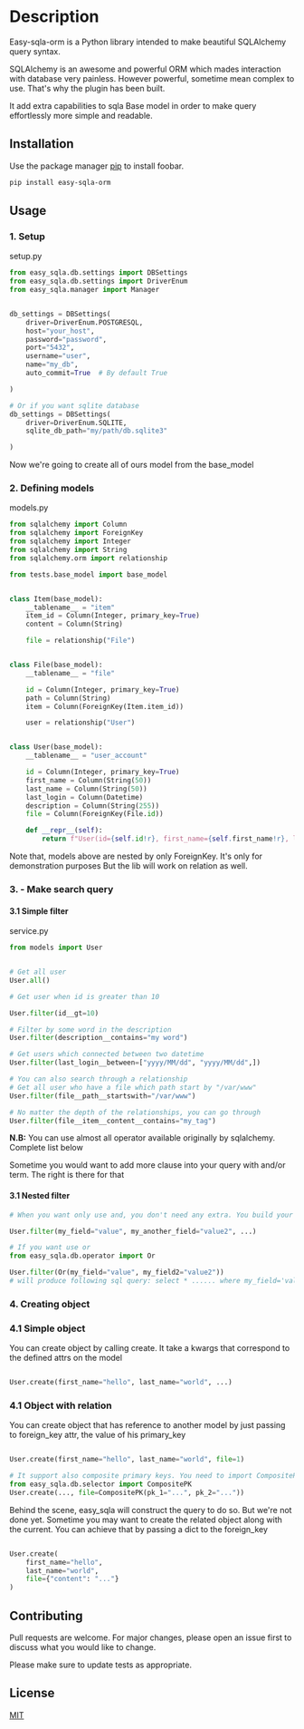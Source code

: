# Description

Easy-sqla-orm is a Python library intended to make beautiful SQLAlchemy query syntax.

SQLAlchemy is an awesome and powerful ORM which mades interaction with database very painless. However powerful, sometime mean complex to use.
That's why the plugin has been built.

It add extra capabilities to sqla Base model in order to make query effortlessly more simple and readable.


## Installation

Use the package manager [pip](https://pip.pypa.io/en/stable/) to install foobar.

```bash
pip install easy-sqla-orm
```

## Usage
### 1. Setup 

setup.py
```python
from easy_sqla.db.settings import DBSettings
from easy_sqla.db.settings import DriverEnum
from easy_sqla.manager import Manager


db_settings = DBSettings(
    driver=DriverEnum.POSTGRESQL,
    host="your_host",
    password="password",
    port="5432",
    username="user",
    name="my_db",
    auto_commit=True  # By default True

)

# Or if you want sqlite database
db_settings = DBSettings(
    driver=DriverEnum.SQLITE,
    sqlite_db_path="my/path/db.sqlite3"

)

```

Now we're going to create all of ours model from the base_model

### 2. Defining models 
models.py
```python
from sqlalchemy import Column
from sqlalchemy import ForeignKey
from sqlalchemy import Integer
from sqlalchemy import String
from sqlalchemy.orm import relationship

from tests.base_model import base_model


class Item(base_model):
    __tablename__ = "item"
    item_id = Column(Integer, primary_key=True)
    content = Column(String)

    file = relationship("File")


class File(base_model):
    __tablename__ = "file"

    id = Column(Integer, primary_key=True)
    path = Column(String)
    item = Column(ForeignKey(Item.item_id))

    user = relationship("User")


class User(base_model):
    __tablename__ = "user_account"

    id = Column(Integer, primary_key=True)
    first_name = Column(String(50))
    last_name = Column(String(50))
    last_login = Column(Datetime)
    description = Column(String(255))
    file = Column(ForeignKey(File.id))

    def __repr__(self):
        return f"User(id={self.id!r}, first_name={self.first_name!r}, last_name={self.last_name!r})"

```
Note that, models above are nested by only ForeignKey. It's only for demonstration purposes
But the lib will work on relation as well.

### 3. - Make search query
#### 3.1 Simple filter
service.py
```python
from models import User


# Get all user
User.all()

# Get user when id is greater than 10

User.filter(id__gt=10)

# Filter by some word in the description
User.filter(description__contains="my word")

# Get users which connected between two datetime
User.filter(last_login__between=["yyyy/MM/dd", "yyyy/MM/dd",])

# You can also search through a relationship 
# Get all user who have a file which path start by "/var/www"
User.filter(file__path__startswith="/var/www")

# No matter the depth of the relationships, you can go through
User.filter(file__item__content__contains="my_tag")

```
**N.B:** You can use almost all operator available originally by sqlalchemy. Complete list below

Sometime you would want to add more clause into your query with and/or term. The right is there for that

#### 3.1  Nested filter
```python
# When you want only use and, you don't need any extra. You build your query in kwargs

User.filter(my_field="value", my_another_field="value2", ...)

# If you want use or
from easy_sqla.db.operator import Or

User.filter(Or(my_field="value", my_field2="value2"))
# will produce following sql query: select * ...... where my_field='value' or my_field2='value2'

```

### 4. Creating object 
### 4.1 Simple object
You can create object by calling create. It take a kwargs that correspond to the defined attrs on the model

```python

User.create(first_name="hello", last_name="world", ...)
```

### 4.1 Object with relation
You can create object that has reference to another model by just passing to foreign_key attr, the value of his primary_key
```python

User.create(first_name="hello", last_name="world", file=1)

# It support also composite primary keys. You need to import CompositePK from db.selector module
from easy_sqla.db.selector import CompositePK
User.create(..., file=CompositePK(pk_1="...", pk_2="..."))
```
Behind the scene, easy_sqla will construct the query to do so.
But we're not done yet. Sometime you may want to create the related object along with the current.
You can achieve that by passing a dict to the foreign_key

```python

User.create(
    first_name="hello", 
    last_name="world", 
    file={"content": "..."}
)
```
## Contributing

Pull requests are welcome. For major changes, please open an issue first
to discuss what you would like to change.

Please make sure to update tests as appropriate.

## License
[MIT](https://choosealicense.com/licenses/mit/)
